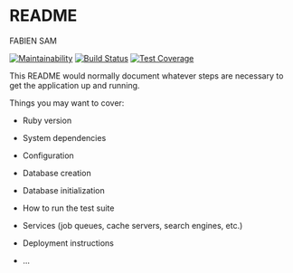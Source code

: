 # README

FABIEN SAM


[![Maintainability](https://api.codeclimate.com/v1/badges/6bf006d427f998883b56/maintainability)](https://codeclimate.com/github/Fabiensamj/projet-back-A19/maintainability)
[![Build Status](https://travis-ci.org/Fabiensamj/projet-back-A19.svg?branch=master)](https://travis-ci.org/Fabiensamj/projet-back-A19)
[![Test Coverage](https://api.codeclimate.com/v1/badges/6bf006d427f998883b56/test_coverage)](https://codeclimate.com/github/Fabiensamj/projet-back-A19/test_coverage)


This README would normally document whatever steps are necessary to get the
application up and running.

Things you may want to cover:

* Ruby version

* System dependencies

* Configuration

* Database creation

* Database initialization

* How to run the test suite

* Services (job queues, cache servers, search engines, etc.)

* Deployment instructions

* ...
